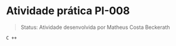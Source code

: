 # Atividade prática PI-008
> Status: Atividade desenvolvida por Matheus Costa Beckerath


```
C ++
```

